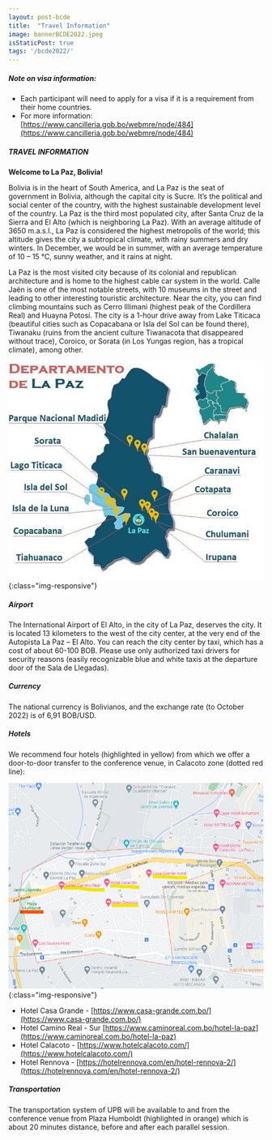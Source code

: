 ```yaml
---
layout: post-bcde
title:  "Travel Information"
image: bannerBCDE2022.jpeg
isStaticPost: true
tags: '/bcde2022/'
---
```



##### Note on visa information: 
*	Each participant will need to apply for a visa if it is a requirement from their home countries.
*	For more information: [https://www.cancilleria.gob.bo/webmre/node/484](https://www.cancilleria.gob.bo/webmre/node/484)

##### TRAVEL INFORMATION

__Welcome to La Paz, Bolivia!__

Bolivia is in the heart of South America, and La Paz is the seat of government in Bolivia, although the capital city is Sucre. It’s the political and social center of the country, with the highest sustainable development level of the country. La Paz is the third most populated city, after Santa Cruz de la Sierra and El Alto (which is neighboring La Paz). With an average altitude of 3650 m.a.s.l., La Paz is considered the highest metropolis of the world; this altitude gives the city a subtropical climate, with rainy summers and dry winters. In December, we would be in summer, with an average temperature of 10 – 15 °C, sunny weather, and it rains at night. 

La Paz is the most visited city because of its colonial and republican architecture and is home to the highest cable car system in the world. Calle Jaén is one of the most notable streets, with 10 museums in the street and leading to other interesting touristic architecture. Near the city, you can find climbing mountains such as Cerro Illimani (highest peak of the Cordillera Real) and Huayna Potosí. The city is a 1-hour drive away from Lake Titicaca (beautiful cities such as Copacabana or Isla del Sol can be found there), Tiwanaku (ruins from the ancient culture Tiwanacota that disappeared without trace), Coroico, or Sorata (in Los Yungas region, has a tropical climate), among other. 

![image-title-here](/img/posts/mapLaPaz.jpg){:class="img-responsive"}


##### Airport 
The International Airport of El Alto, in the city of La Paz, deserves the city. It is located 13 kilometers to the west of the city center, at the very end of the Autopista La Paz – El Alto. You can reach the city center by taxi, which has a cost of about 60-100 BOB. Please use only authorized taxi drivers for security reasons (easily recognizable blue and white taxis at the departure door of the Sala de Llegadas).  


##### Currency
The national currency is Bolivianos, and the exchange rate (to October 2022) is of 6,91 BOB/USD. 

##### Hotels
We recommend four hotels (highlighted in yellow) from which we offer a door-to-door transfer to the conference venue, in Calacoto zone (dotted red line): 

![image-title-here](/img/posts/maphotels2022.png){:class="img-responsive"}


*	Hotel Casa Grande - [https://www.casa-grande.com.bo/](https://www.casa-grande.com.bo/)
*	Hotel Camino Real - Sur [https://www.caminoreal.com.bo/hotel-la-paz](https://www.caminoreal.com.bo/hotel-la-paz) 
*	Hotel Calacoto - [https://www.hotelcalacoto.com/](https://www.hotelcalacoto.com/) 
*	Hotel Rennova -  [https://hotelrennova.com/en/hotel-rennova-2/](https://hotelrennova.com/en/hotel-rennova-2/)

##### Transportation
The transportation system of UPB will be available to and from the conference venue from Plaza Humboldt (highlighted in orange) which is about 20 minutes distance, before and after each parallel session. 

<!-- #### Hotel Maps and Venue

<iframe src="https://www.google.com/maps/d/u/0/embed?mid=16KssEN5HcMp-E91gHaE9phE_K5Q4rigT" width="740" height="380"></iframe> -->
